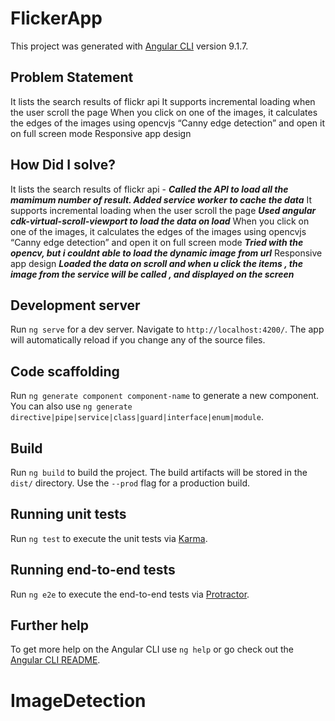 # FlickerApp

This project was generated with [Angular CLI](https://github.com/angular/angular-cli) version 9.1.7.
## Problem Statement
It lists the search results of flickr api
It supports incremental loading when the user scroll the page
When you click on one of the images, it calculates the edges of the images using opencvjs “Canny edge detection” and open it on full screen mode
Responsive app design
## How Did I solve?
It lists the search results of flickr api - 
***Called the API to load all the mamimum number of result. Added service worker to cache the data***
It supports incremental loading when the user scroll the page 
 ***Used angular cdk-virtual-scroll-viewport to load the data on load***
When you click on one of the images, it calculates the edges of the images using opencvjs “Canny edge detection” and open it on full screen mode 
***Tried with the opencv, but i couldnt able to load the dynamic image from url***
Responsive app design 
***Loaded the data on scroll and when u click the items , the image from the service will be called , and displayed on the screen***

## Development server

Run `ng serve` for a dev server. Navigate to `http://localhost:4200/`. The app will automatically reload if you change any of the source files.

## Code scaffolding

Run `ng generate component component-name` to generate a new component. You can also use `ng generate directive|pipe|service|class|guard|interface|enum|module`.

## Build

Run `ng build` to build the project. The build artifacts will be stored in the `dist/` directory. Use the `--prod` flag for a production build.

## Running unit tests

Run `ng test` to execute the unit tests via [Karma](https://karma-runner.github.io).

## Running end-to-end tests

Run `ng e2e` to execute the end-to-end tests via [Protractor](http://www.protractortest.org/).

## Further help

To get more help on the Angular CLI use `ng help` or go check out the [Angular CLI README](https://github.com/angular/angular-cli/blob/master/README.md).
# ImageDetection
